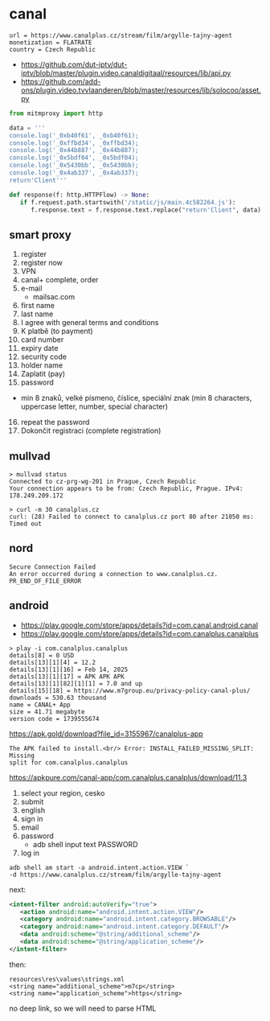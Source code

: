 # canal

~~~
url = https://www.canalplus.cz/stream/film/argylle-tajny-agent
monetization = FLATRATE
country = Czech Republic
~~~

- https://github.com/dut-iptv/dut-iptv/blob/master/plugin.video.canaldigitaal/resources/lib/api.py
- https://github.com/add-ons/plugin.video.tvvlaanderen/blob/master/resources/lib/solocoo/asset.py

~~~py
from mitmproxy import http

data = '''
console.log('_0xb40f61', _0xb40f61);
console.log('_0xffbd34', _0xffbd34);
console.log('_0x44b887', _0x44b887);
console.log('_0x5bdf04', _0x5bdf04);
console.log('_0x5430bb', _0x5430bb);
console.log('_0x4ab337', _0x4ab337);
return'Client'''

def response(f: http.HTTPFlow) -> None:
   if f.request.path.startswith('/static/js/main.4c582264.js'):
      f.response.text = f.response.text.replace("return'Client", data)
~~~

## smart proxy

1. register
2. register now
3. VPN
4. canal+ complete, order
5. e-mail
   - mailsac.com
6. first name
7. last name
8. I agree with general terms and conditions
9. K platbě (to payment)
10. card number
11. expiry date
12. security code
13. holder name
14. Zaplatit (pay)
15. password
   - min 8 znaků, velké písmeno, číslice, speciální znak (min 8 characters,
     uppercase letter, number, special character)
16. repeat the password
17. Dokončit registraci (complete registration)

## mullvad

~~~
> mullvad status
Connected to cz-prg-wg-201 in Prague, Czech Republic
Your connection appears to be from: Czech Republic, Prague. IPv4: 178.249.209.172

> curl -m 30 canalplus.cz
curl: (28) Failed to connect to canalplus.cz port 80 after 21050 ms: Timed out
~~~

## nord

~~~
Secure Connection Failed
An error occurred during a connection to www.canalplus.cz. PR_END_OF_FILE_ERROR
~~~

## android

- https://play.google.com/store/apps/details?id=com.canal.android.canal
- https://play.google.com/store/apps/details?id=com.canalplus.canalplus

~~~
> play -i com.canalplus.canalplus
details[8] = 0 USD
details[13][1][4] = 12.2
details[13][1][16] = Feb 14, 2025
details[13][1][17] = APK APK APK
details[13][1][82][1][1] = 7.0 and up
details[15][18] = https://www.m7group.eu/privacy-policy-canal-plus/
downloads = 530.63 thousand
name = CANAL+ App
size = 41.71 megabyte
version code = 1739555674
~~~

<https://apk.gold/download?file_id=3155967/canalplus-app>

~~~
The APK failed to install.<br/> Error: INSTALL_FAILED_MISSING_SPLIT: Missing
split for com.canalplus.canalplus
~~~

https://apkpure.com/canal-app/com.canalplus.canalplus/download/11.3

1. select your region, cesko
2. submit
3. english
4. sign in
5. email
6. password
   - adb shell input text PASSWORD
7. log in

~~~
adb shell am start -a android.intent.action.VIEW `
-d https://www.canalplus.cz/stream/film/argylle-tajny-agent
~~~

next:

~~~xml
<intent-filter android:autoVerify="true">
   <action android:name="android.intent.action.VIEW"/>
   <category android:name="android.intent.category.BROWSABLE"/>
   <category android:name="android.intent.category.DEFAULT"/>
   <data android:scheme="@string/additional_scheme"/>
   <data android:scheme="@string/application_scheme"/>
</intent-filter>
~~~

then:

~~~
resources\res\values\strings.xml
<string name="additional_scheme">m7cp</string>
<string name="application_scheme">https</string>
~~~

no deep link, so we will need to parse HTML
